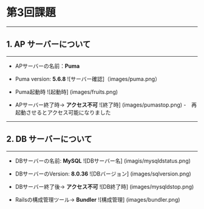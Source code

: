 # 第3回課題

---
## 1. AP サーバーについて
---


* APサーバーの名前：**Puma**
* Puma version: **5.6.8**
![サーバー確認]（images/puma.png）

* Puma起動時
![起動時] (images/fruits.png)

* APサーバー終了時→ **アクセス不可**
![終了時] (images/pumastop.png)
-　再起動させるとアクセス可能になりました

---
## 2. DB サーバーについて
---

* DBサーバーの名前: **MySQL**
![DBサーバー名] (imagis/mysqldstatus.png)

* DBサーバーのVersion: **8.0.36**
![DBバージョン] (images/sqlversion.png)

* DBサーバー終了後→ **アクセス不可**
![DB終了時] (images/mysqldstop.png)

* Railsの構成管理ツール→ **Bundler**
![構成管理] (images/bundler.png)